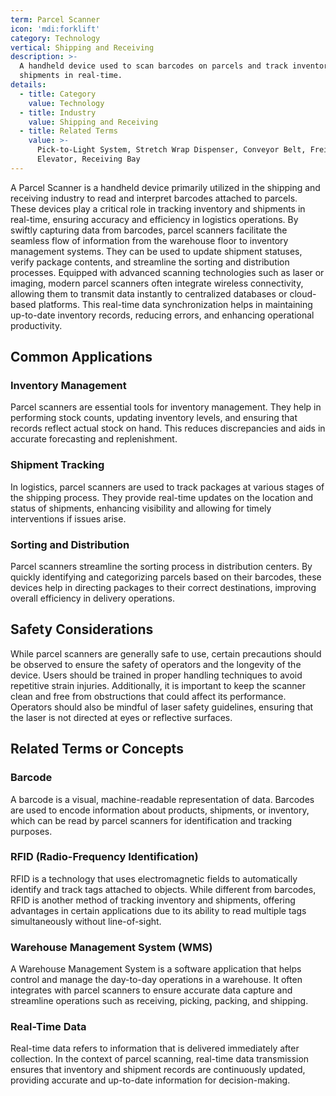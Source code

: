 ```yaml
---
term: Parcel Scanner
icon: 'mdi:forklift'
category: Technology
vertical: Shipping and Receiving
description: >-
  A handheld device used to scan barcodes on parcels and track inventory or
  shipments in real-time.
details:
  - title: Category
    value: Technology
  - title: Industry
    value: Shipping and Receiving
  - title: Related Terms
    value: >-
      Pick-to-Light System, Stretch Wrap Dispenser, Conveyor Belt, Freight
      Elevator, Receiving Bay
---
```

A Parcel Scanner is a handheld device primarily utilized in the shipping and receiving industry to read and interpret barcodes attached to parcels. These devices play a critical role in tracking inventory and shipments in real-time, ensuring accuracy and efficiency in logistics operations. By swiftly capturing data from barcodes, parcel scanners facilitate the seamless flow of information from the warehouse floor to inventory management systems. They can be used to update shipment statuses, verify package contents, and streamline the sorting and distribution processes. Equipped with advanced scanning technologies such as laser or imaging, modern parcel scanners often integrate wireless connectivity, allowing them to transmit data instantly to centralized databases or cloud-based platforms. This real-time data synchronization helps in maintaining up-to-date inventory records, reducing errors, and enhancing operational productivity.

## Common Applications

### Inventory Management
Parcel scanners are essential tools for inventory management. They help in performing stock counts, updating inventory levels, and ensuring that records reflect actual stock on hand. This reduces discrepancies and aids in accurate forecasting and replenishment.

### Shipment Tracking
In logistics, parcel scanners are used to track packages at various stages of the shipping process. They provide real-time updates on the location and status of shipments, enhancing visibility and allowing for timely interventions if issues arise.

### Sorting and Distribution
Parcel scanners streamline the sorting process in distribution centers. By quickly identifying and categorizing parcels based on their barcodes, these devices help in directing packages to their correct destinations, improving overall efficiency in delivery operations.

## Safety Considerations

While parcel scanners are generally safe to use, certain precautions should be observed to ensure the safety of operators and the longevity of the device. Users should be trained in proper handling techniques to avoid repetitive strain injuries. Additionally, it is important to keep the scanner clean and free from obstructions that could affect its performance. Operators should also be mindful of laser safety guidelines, ensuring that the laser is not directed at eyes or reflective surfaces.

## Related Terms or Concepts

### Barcode
A barcode is a visual, machine-readable representation of data. Barcodes are used to encode information about products, shipments, or inventory, which can be read by parcel scanners for identification and tracking purposes.

### RFID (Radio-Frequency Identification)
RFID is a technology that uses electromagnetic fields to automatically identify and track tags attached to objects. While different from barcodes, RFID is another method of tracking inventory and shipments, offering advantages in certain applications due to its ability to read multiple tags simultaneously without line-of-sight.

### Warehouse Management System (WMS)
A Warehouse Management System is a software application that helps control and manage the day-to-day operations in a warehouse. It often integrates with parcel scanners to ensure accurate data capture and streamline operations such as receiving, picking, packing, and shipping.

### Real-Time Data
Real-time data refers to information that is delivered immediately after collection. In the context of parcel scanning, real-time data transmission ensures that inventory and shipment records are continuously updated, providing accurate and up-to-date information for decision-making.
